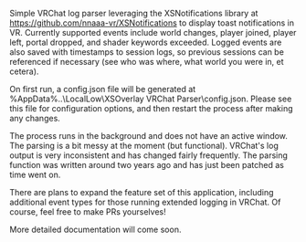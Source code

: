 Simple VRChat log parser leveraging the XSNotifications library at https://github.com/nnaaa-vr/XSNotifications to display toast notifications in VR. Currently supported events include world changes, player joined, player left, portal dropped, and shader keywords exceeded. Logged events are also saved with timestamps to session logs, so previous sessions can be referenced if necessary (see who was where, what world you were in, et cetera).

On first run, a config.json file will be generated at %AppData%\..\LocalLow\XSOverlay VRChat Parser\config.json. Please see this file for configuration options, and then restart the process after making any changes.

The process runs in the background and does not have an active window. 
The parsing is a bit messy at the moment (but functional). VRChat's log output is very inconsistent and has changed fairly frequently. The parsing function was written around two years ago and has just been patched as time went on.

There are plans to expand the feature set of this application, including additional event types for those running extended logging in VRChat. Of course, feel free to make PRs yourselves!

More detailed documentation will come soon.